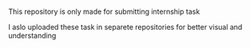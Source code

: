 This repository is only made for submitting internship task

I aslo uploaded these task in separete repositories for better visual and understanding
